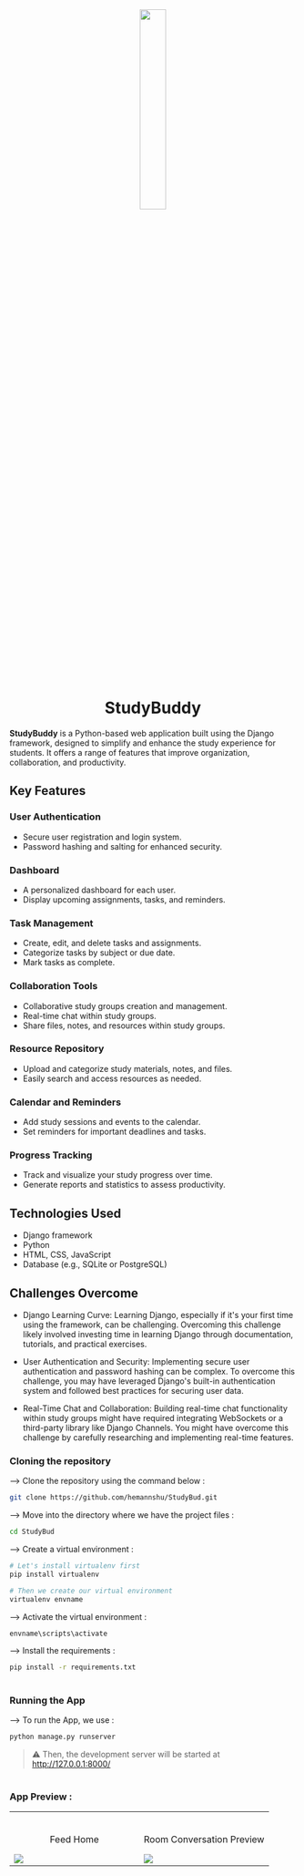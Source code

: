 <div align="center">
<img width="30%" src="https://user-images.githubusercontent.com/72341453/134747028-7e2d90cc-a92f-4f66-815e-54a0d50cca54.PNG">

# StudyBuddy
</div>

**StudyBuddy** is a Python-based web application built using the Django framework, designed to simplify and enhance the study experience for students. It offers a range of features that improve organization, collaboration, and productivity.

## Key Features

### User Authentication

- Secure user registration and login system.
- Password hashing and salting for enhanced security.

### Dashboard

- A personalized dashboard for each user.
- Display upcoming assignments, tasks, and reminders.

### Task Management

- Create, edit, and delete tasks and assignments.
- Categorize tasks by subject or due date.
- Mark tasks as complete.

### Collaboration Tools

- Collaborative study groups creation and management.
- Real-time chat within study groups.
- Share files, notes, and resources within study groups.

### Resource Repository

- Upload and categorize study materials, notes, and files.
- Easily search and access resources as needed.

### Calendar and Reminders

- Add study sessions and events to the calendar.
- Set reminders for important deadlines and tasks.

### Progress Tracking

- Track and visualize your study progress over time.
- Generate reports and statistics to assess productivity.

## Technologies Used

- Django framework
- Python
- HTML, CSS, JavaScript
- Database (e.g., SQLite or PostgreSQL)

## Challenges Overcome

- Django Learning Curve: Learning Django, especially if it's your first time using the framework, can be challenging. Overcoming this challenge likely involved investing time in learning Django through documentation, tutorials, and practical exercises.

- User Authentication and Security: Implementing secure user authentication and password hashing can be complex. To overcome this challenge, you may have leveraged Django's built-in authentication system and followed best practices for securing user data.

- Real-Time Chat and Collaboration: Building real-time chat functionality within study groups might have required integrating WebSockets or a third-party library like Django Channels. You might have overcome this challenge by carefully researching and implementing real-time features.

### Cloning the repository

--> Clone the repository using the command below :
```bash
git clone https://github.com/hemannshu/StudyBud.git

```

--> Move into the directory where we have the project files : 
```bash
cd StudyBud

```

--> Create a virtual environment :
```bash
# Let's install virtualenv first
pip install virtualenv

# Then we create our virtual environment
virtualenv envname

```

--> Activate the virtual environment :
```bash
envname\scripts\activate

```

--> Install the requirements :
```bash
pip install -r requirements.txt

```

#

### Running the App

--> To run the App, we use :
```bash
python manage.py runserver

```

> ⚠ Then, the development server will be started at http://127.0.0.1:8000/

#

### App Preview :

<table width="100%"> 
<tr>
<td width="50%">      
&nbsp; 
<br>
<p align="center">
  Feed Home
</p>
<img src="https://user-images.githubusercontent.com/72341453/134747262-0a92233d-8010-40f8-84c5-8d94895aac44.PNG">
</td> 
<td width="50%">
<br>
<p align="center">
  Room Conversation Preview
</p>
<img src="https://user-images.githubusercontent.com/72341453/134747155-3ca5b55f-b064-4741-aeae-abe90bddf41e.PNG">  
</td>
</table>


